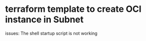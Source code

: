 # terraform template to create OCI instance in Subnet

issues: The shell startup script is not working